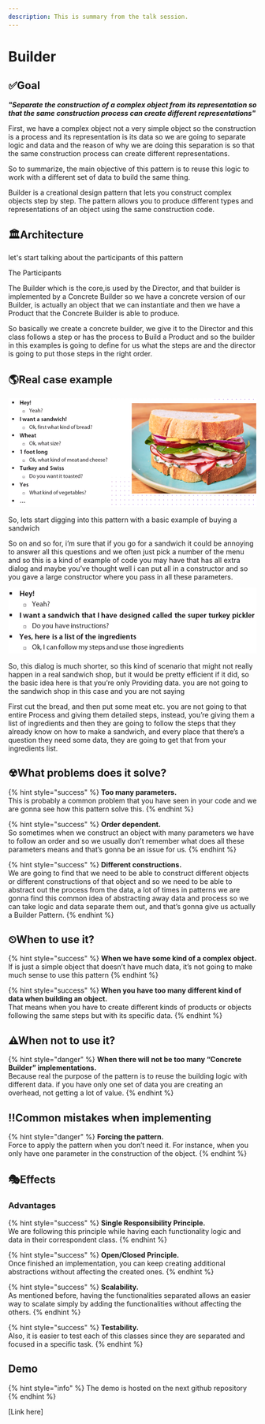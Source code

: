 ```yaml
---
description: This is summary from the talk session.
---
```


# Builder

## ✅Goal

_**"Separate the construction of a complex object from its representation so that the same construction process can create different representations"**_

First, we have a complex object not a very simple object so the construction is a process and its representation is its data so we are going to separate logic and data and the reason of why we are doing this separation is so that the same construction process can create different representations.

So to summarize, the main objective of this pattern is to reuse this logic to work with a different set of data to build the same thing. 

Builder is a creational design pattern that lets you construct complex objects step by step. The pattern allows you to produce different types and representations of an object using the same construction code.

## 🏛Architecture

let's start talking about the participants of this pattern

The Participants

The Builder which is the core,is used by the Director,  and that builder is implemented by a Concrete Builder   so we have a concrete version of our Builder,  is actually an object that we can instantiate and then we have a Product  that the Concrete Builder is able to produce. 

So basically we create a concrete builder, we give it to the Director and  this class follows a step or has the process to Build a Product and so the builder in this examples is going to define for us what the steps are and the director is going to put those steps in the right order.

## 🌎Real case example

![](https://github.com/luandaja/patterns-box/blob/master/patterns/.gitbook/assets/builder1.PNG)

So, lets start digging into this pattern with a basic example of buying a sandwich

So on and so for,  i’m sure that if you go for a sandwich it could be annoying to answer all this questions and we often just pick a number of the menu and so this is a kind 
of example of code you may have that has all extra dialog and maybe you’ve  thought well i can put all in a constructor and so you gave a large constructor where you pass in all these parameters.

![](https://github.com/luandaja/patterns-box/blob/master/patterns/.gitbook/assets/builder2.PNG)

So, this dialog is much shorter, so this kind of scenario that might not really happen in a real sandwich shop, but it would be pretty efficient if it did,
so the basic idea here is that you’re only Providing data.  you are not going to the sandwich shop in this case and you are not saying 

First  cut the bread, and then put some meat etc.  you are not going to that entire Process and giving them detailed steps, instead, you’re giving them a list of ingredients 
and then they are going to follow the steps that they already know on how to make a sandwich, and every place that there’s a question they need some data,  they are going to get that from your ingredients list.

## ☢What problems does it solve?

{% hint style="success" %}
**Too many parameters.**  
This is probably a common problem that you have seen in your code and we are gonna see how this pattern solve this.
{% endhint %}

{% hint style="success" %}
**Order dependent.**  
So sometimes when we construct an object with many parameters  we have to follow an order and so we usually don’t remember what does all these parameters means and that’s gonna be an issue for us.
{% endhint %}

{% hint style="success" %}
**Different constructions.**  
We are going to find that we need to be able to construct different objects or different constructions of that object and so we need to be able to abstract out the process from the data, a lot of times in patterns we are gonna find this common idea of abstracting away data and process so we can take logic and data separate them out, and that’s gonna give us actually a Builder Pattern.
{% endhint %}

## ⏲When to use it?

{% hint style="success" %}
**When we have some kind of a complex object.**  
If is just a simple object that doesn’t have much data, it’s not going to make much sense to use this pattern
{% endhint %}

{% hint style="success" %}
**When you have too many different kind of data when building an object.**  
That means when you have to create different kinds of products or objects following the same steps but with its specific data.
{% endhint %}

## ⚠When not to use it?

{% hint style="danger" %}
**When there will not be too many “Concrete Builder” implementations.**  
Because real the purpose of the pattern is to reuse the building logic with different data. if you have only one set of data you are creating an overhead, not getting a lot of value.
{% endhint %}

## ‼Common mistakes when implementing

{% hint style="danger" %}
**Forcing the pattern.**  
Force to apply the pattern when you don’t need it. For instance, when you only have one parameter in the construction of the object.
{% endhint %}


## 🎭Effects

### Advantages

{% hint style="success" %}
**Single Responsibility Principle.**  
We are following this principle while having each functionality logic and data  in their correspondent class.
{% endhint %}

{% hint style="success" %}
**Open/Closed Principle.**  
Once finished an implementation, you can keep creating additional abstractions without affecting the created ones.
{% endhint %}

{% hint style="success" %}
**Scalability.**  
As mentioned before, having the functionalities separated allows an easier way to scalate simply by adding the functionalities without affecting the others.
{% endhint %}

{% hint style="success" %}
**Testability.**  
Also, it is easier to test each of this classes since they are separated and focused in a specific task.
{% endhint %}

## Demo 

{% hint style="info" %}
The demo is hosted on the next github repository
{% endhint %}

\[Link here\]

